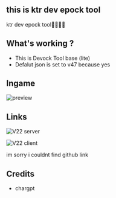 ## this is ktr dev epock tool


ktr dev epock tool🥶🥶🥶🥶


## What's working ?
- This is Devock Tool base (lite)
- Defalut json is set to v47 because yes


## Ingame
![preview]()


## Links
![V22 server]()

![V22 client]()

im sorry i couldnt find github link

## Credits
 - chargpt
